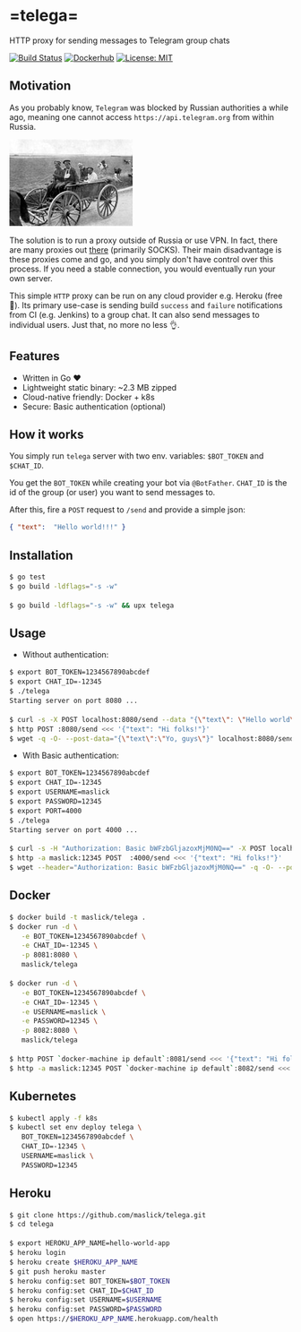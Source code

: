 # =telega=
HTTP proxy for sending messages to Telegram group chats

[![Build Status](https://api.travis-ci.org/maslick/telega.svg)](https://travis-ci.org/maslick/telega)
[![Dockerhub](https://img.shields.io/badge/image%20size-2MB-blue.svg)](https://hub.docker.com/r/maslick/telega)
[![License: MIT](https://img.shields.io/badge/License-MIT-green.svg)](https://opensource.org/licenses/MIT)


## Motivation
As you probably know, ``Telegram`` was blocked by Russian authorities a while ago, meaning one cannot access ``https://api.telegram.org`` from within Russia.

<a href="https://en.wikipedia.org/wiki/Telega"><img src="logo.jpg"></a>

The solution is to run a proxy outside of Russia or use VPN. In fact, there are many proxies out [there](https://mtpro.xyz/api/?type=socks) (primarily SOCKS).
Their main disadvantage is these proxies come and go, and you simply don't have control over this process. If you need a stable connection, you would eventually run your own server.

This simple ``HTTP`` proxy can be run on any cloud provider e.g. Heroku (free 🍺). 
Its primary use-case is sending build ``success`` and ``failure`` notifications from CI (e.g. Jenkins) to a group chat. It can also send messages to individual users. Just that, no more no less 👌.

## Features
* Written in Go :heart:
* Lightweight static binary: ~2.3 MB zipped
* Cloud-native friendly: Docker + k8s
* Secure: Basic authentication (optional)

## How it works
You simply run ``telega`` server with two env. variables: ``$BOT_TOKEN`` and ``$CHAT_ID``. 

You get the ``BOT_TOKEN`` while creating your bot via ``@BotFather``.
``CHAT_ID`` is the id of the group (or user) you want to send messages to. 

After this, fire a ``POST`` request to ``/send`` and provide a simple json:
```json
{ "text":  "Hello world!!!" }
```

## Installation
```zsh
$ go test
$ go build -ldflags="-s -w"

$ go build -ldflags="-s -w" && upx telega
```

## Usage
* Without authentication:
```zsh
$ export BOT_TOKEN=1234567890abcdef
$ export CHAT_ID=-12345
$ ./telega
Starting server on port 8080 ...

$ curl -s -X POST localhost:8080/send --data "{\"text\": \"Hello world\"}"
$ http POST :8080/send <<< '{"text": "Hi folks!"}'
$ wget -q -O- --post-data="{\"text\":\"Yo, guys\"}" localhost:8080/send
```

* With Basic authentication:
```zsh
$ export BOT_TOKEN=1234567890abcdef
$ export CHAT_ID=-12345
$ export USERNAME=maslick
$ export PASSWORD=12345
$ export PORT=4000
$ ./telega
Starting server on port 4000 ...

$ curl -s -H "Authorization: Basic bWFzbGljazoxMjM0NQ==" -X POST localhost:4000/send --data "{\"text\": \"Hello world\"}"
$ http -a maslick:12345 POST  :4000/send <<< '{"text": "Hi folks!"}'
$ wget --header="Authorization: Basic bWFzbGljazoxMjM0NQ==" -q -O- --post-data="{\"text\":\"Yo, guys\"}" localhost:4000/send
```

## Docker
```zsh
$ docker build -t maslick/telega .
$ docker run -d \
   -e BOT_TOKEN=1234567890abcdef \
   -e CHAT_ID=-12345 \
   -p 8081:8080 \
   maslick/telega

$ docker run -d \
   -e BOT_TOKEN=1234567890abcdef \
   -e CHAT_ID=-12345 \
   -e USERNAME=maslick \
   -e PASSWORD=12345 \
   -p 8082:8080 \
   maslick/telega

$ http POST `docker-machine ip default`:8081/send <<< '{"text": "Hi folks!"}'
$ http -a maslick:12345 POST `docker-machine ip default`:8082/send <<< '{"text": "Hi folks!"}'
```

## Kubernetes
```zsh
$ kubectl apply -f k8s
$ kubectl set env deploy telega \
   BOT_TOKEN=1234567890abcdef \
   CHAT_ID=-12345 \
   USERNAME=maslick \
   PASSWORD=12345
```

## Heroku
```zsh
$ git clone https://github.com/maslick/telega.git
$ cd telega

$ export HEROKU_APP_NAME=hello-world-app
$ heroku login
$ heroku create $HEROKU_APP_NAME
$ git push heroku master
$ heroku config:set BOT_TOKEN=$BOT_TOKEN
$ heroku config:set CHAT_ID=$CHAT_ID
$ heroku config:set USERNAME=$USERNAME
$ heroku config:set PASSWORD=$PASSWORD
$ open https://$HEROKU_APP_NAME.herokuapp.com/health
```
